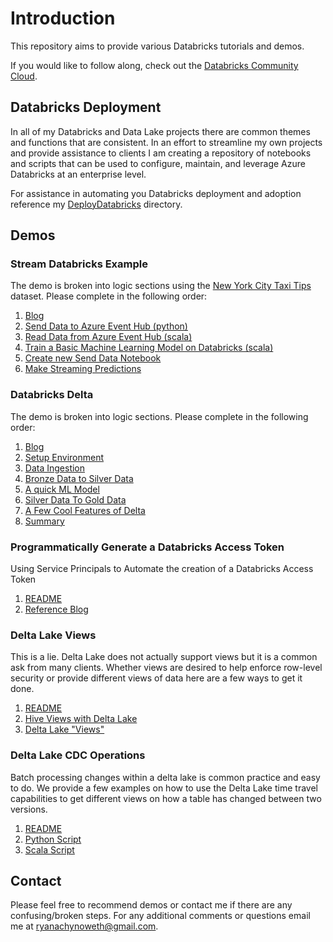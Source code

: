 # Introduction

This repository aims to provide various Databricks tutorials and demos.  

If you would like to follow along, check out the [Databricks Community Cloud](https://community.cloud.databricks.com/).

## Databricks Deployment

In all of my Databricks and Data Lake projects there are common themes and functions that are consistent. In an effort to streamline my own projects and provide assistance to clients I am creating a repository of notebooks and scripts that can be used to configure, maintain, and leverage Azure Databricks at an enterprise level. 

For assistance in automating you Databricks deployment and adoption reference my [DeployDatabricks](DeployDatabricks) directory.  



## Demos

### Stream Databricks Example
The demo is broken into logic sections using the [New York City Taxi Tips](https://www.kaggle.com/dhimananubhav/predicting-taxi-tip-rates-in-nyc) dataset. Please complete in the following order:  
1. [Blog](https://github.com/ryanchynoweth44/DatabricksContent/blob/master/blogs/StreamingDatabricksBlog.md)
1. [Send Data to Azure Event Hub (python)](./streaming_walkthrough/Docs/01_SendStreamingWithDatabricks.md)
1. [Read Data from Azure Event Hub (scala)](./streaming_walkthrough/Docs/02_ReadStreamingData.md)
1. [Train a Basic Machine Learning Model on Databricks (scala)](./streaming_walkthrough/Docs/03_TrainMachineLearningModel.md)
1. [Create new Send Data Notebook](./streaming_walkthrough/Docs/04_ModifedStreamingData.md)
1. [Make Streaming Predictions](./streaming_walkthrough/Docs/05_MakeStreamingPredictions.md)


### Databricks Delta 
The demo is broken into logic sections. Please complete in the following order:  
1. [Blog](https://github.com/ryanchynoweth44/DatabricksContent/blob/master/blogs/DatabricksDelta.md)
1. [Setup Environment](./delta_lake/Docs/01_CreateEnironment.md)
1. [Data Ingestion](./delta_lake/Docs/02_SetupDataIngestion.md)
1. [Bronze Data to Silver Data](./delta_lake/Docs/03_BronzeToSilver.md)
1. [A quick ML Model](./delta_lake/Docs/04_MachineLearningWithDeltaLake.md)
1. [Silver Data To Gold Data](./delta_lake/Docs/05_SilverToGold.md)
1. [A Few Cool Features of Delta](./delta_lake/Docs/06_DeltaFeatures.md)
1. [Summary](./delta_lake/Docs/07_Summary.md)


### Programmatically Generate a Databricks Access Token
Using Service Principals to Automate the creation of a Databricks Access Token
1. [README](./generate_access_token)
1. [Reference Blog](https://cloudarchitected.com/2020/01/using-azure-ad-with-the-azure-databricks-api/)



### Delta Lake Views
This is a lie. Delta Lake does not actually support views but it is a common ask from many clients. Whether views are desired to help enforce row-level security or provide different views of data here are a few ways to get it done.
1. [README](./delta_lake_views)  
1. [Hive Views with Delta Lake](./delta_lake_views/HiveViews.py)
1. [Delta Lake "Views"](./delta_lake_views/DeltaLakeTablesAsViews.py)


### Delta Lake CDC Operations  
Batch processing changes within a delta lake is common practice and easy to do. We provide a few examples on how to use the Delta Lake time travel capabilities to get different views on how a table has changed between two versions. 
1. [README](./delta_lake_cdc)
1. [Python Script](./delta_lake_cdc/cdc_example_python.py)
1. [Scala Script](./delta_lake_cdc/cdc_example_scala.scala)

## Contact
Please feel free to recommend demos or contact me if there are any confusing/broken steps. For any additional comments or questions email me at ryanachynoweth@gmail.com. 
